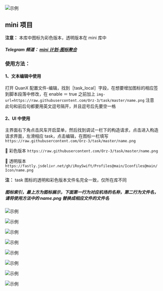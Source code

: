 ![示例](https://fastly.jsdelivr.net/gh/iRoySwift/Profiles@main/Icon/none/头部.png)

## mini 项目

**注意：** 本库中图标为彩色版本，透明版本在 mini 库中

##### Telegram 频道： [mini 计划-图标聚合](https://t.me/Orzmini)

### 使用方法：

#### 1、文本编辑中使用

打开 QuanX 配置文件-编辑，找到［task_local］字段，在想要增加图标的相应签到脚本段落中修改，在 enable ＝ true 之前加上 `img-url=https://raw.githubusercontent.com/Orz-3/task/master/name.png` 注意此句和前后句都要用英文逗号隔开，并且逗号后先要空一格

#### 2、UI 中使用

主界面右下角点击风车开启菜单，然后找到调试一栏下的构造请求，点击进入构造请求界面，左滑相应 task，点击编辑，在图标一栏填写 `https://raw.githubusercontent.com/Orz-3/task/master/name.png`

🔘 彩色版本 `https://raw.githubusercontent.com/Orz-3/task/master/name.png`

🔘 透明版本 `https://fastly.jsdelivr.net/gh/iRoySwift/Profiles@main/Iconfiles@main/Icon/name.png`

**注：** task 图标的透明和彩色版本文件名完全一致，仅所在库不同

##### 图标索引，最上方为图标展示，下面第一行为对应机场的名称，第二行为文件名，请将使用方法中的 name.png 替换成相应文件的文件名

![示例](https://fastly.jsdelivr.net/gh/iRoySwift/Profiles@main/Icon/none/c1.png)

![示例](https://fastly.jsdelivr.net/gh/iRoySwift/Profiles@main/Icon/none/c2.png)

![示例](https://fastly.jsdelivr.net/gh/iRoySwift/Profiles@main/Icon/none/c3.png)

![示例](https://fastly.jsdelivr.net/gh/iRoySwift/Profiles@main/Icon/none/c4.png)

![示例](https://fastly.jsdelivr.net/gh/iRoySwift/Profiles@main/Icon/none/c5.png)

![示例](https://fastly.jsdelivr.net/gh/iRoySwift/Profiles@main/Icon/none/c6.png)

![示例](https://fastly.jsdelivr.net/gh/iRoySwift/Profiles@main/Icon/none/c7.png)

![示例](https://fastly.jsdelivr.net/gh/iRoySwift/Profiles@main/Icon/none/yaofan.png)
